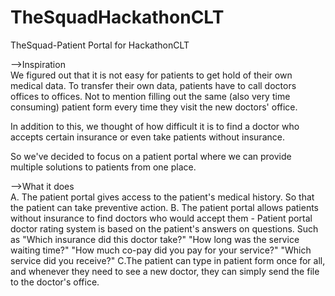 # TheSquadHackathonCLT
TheSquad-Patient Portal for HackathonCLT

-->Inspiration</br>
We figured out that it is not easy for patients to get hold of their own medical data. To transfer their own data, patients have to call doctors offices to offices. Not to mention filling out the same (also very time consuming) patient form every time they visit the new doctors' office.

In addition to this, we thought of how difficult it is to find a doctor who accepts certain insurance or even take patients without insurance.

So we've decided to focus on a patient portal where we can provide multiple solutions to patients from one place.

-->What it does</br>
A. The patient portal gives access to the patient's medical history. So that the patient can take preventive action. B. The patient portal allows patients without insurance to find doctors who would accept them - Patient portal doctor rating system is based on the patient's answers on questions. Such as "Which insurance did this doctor take?" "How long was the service waiting time?" "How much co-pay did you pay for your service?" "Which service did you receive?" C.The patient can type in patient form once for all, and whenever they need to see a new doctor, they can simply send the file to the doctor's office.
